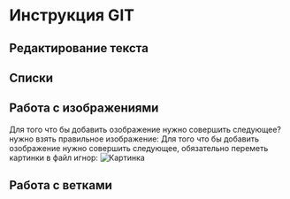 # Инструкция GIT

## Редактирование текста

## Списки

## Работа с изображениями
Для того что бы добавить озображение нужно совершить следующее? нужно взять правильное изображение:
Для того что бы добавить озображение нужно совершить следующее, обязательно переметь картинки в файл игнор:
![Картинка](Logo.png)

## Работа с ветками
